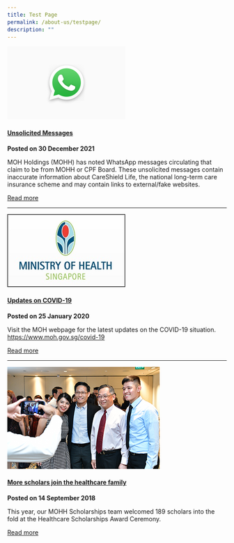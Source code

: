 ```yaml
---
title: Test Page
permalink: /about-us/testpage/
description: ""
---
```

![](/images/WhatsApp_Logo_1%20edited.jpg)
#### [Unsolicited Messages](https://www.mohh.com.sg/NewsEvents/Pages/unsolicited-messages.aspx)

**Posted on 30 December 2021**

MOH Holdings (MOHH) has noted WhatsApp messages circulating that claim to be from MOHH or CPF Board. These unsolicited messages contain inaccurate information about CareShield Life, the national long-term care insurance scheme and may contain links to external/fake websites.

[Read more](https://www.mohh.com.sg/NewsEvents/Pages/unsolicited-messages.aspx)

----------------------------------------------------
![](/images/MOH-logo.jpg)

#### [  Updates on COVID-19](https://www.moh.gov.sg/covid-19)

**Posted on 25 January 2020**

Visit the MOH webpage for the latest updates on the COVID-19 situation. https://www.moh.gov.sg/covid-19

[Read more](https://www.moh.gov.sg/covid-19)

--------------------------------------------------

![](/images/healthcare-scholarships-award-2018-main.jpg)

#### [  More scholars join the healthcare family](https://www.mohh.com.sg/NewsEvents/Pages/More-scholars-join-the-healthcare-family.aspx)

**Posted on 14 September 2018**

This year, our MOHH Scholarships team welcomed 189 scholars into the fold at the Healthcare Scholarships Award Ceremony.

[Read more](https://www.mohh.com.sg/NewsEvents/Pages/More-scholars-join-the-healthcare-family.aspx)